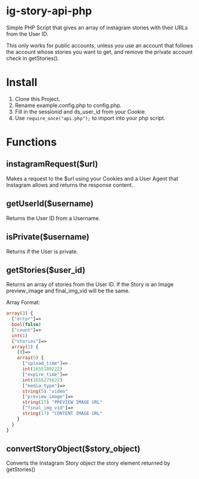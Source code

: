 # ig-story-api-php
Simple PHP Script that gives an array of instagram stories with their URLs from the User ID.

This only works for public accounts, unless you use an account that follows the account whose stories you want to get, and remove the private account check in getStories().

# Install
1. Clone this Project.
2. Rename example.config.php to config.php.
3. Fill in the sessionid and ds_user_id from your Cookie.
4. Use ``require_once("api.php");`` to import into your php script.

# Functions

## instagramRequest($url)
Makes a request to the $url using your Cookies and a User Agent that Instagram allows and returns the response content.

## getUserId($username)
Returns the User ID from a Username.

## isPrivate($username)
Returns if the User is private.

## getStories($user_id)
Returns an array of stories from the User ID.
If the Story is an Image preview_image and final_img_vid will be the same.

Array Format:

```php
array(3) {
  ["error"]=>
  bool(false)
  ["count"]=>
  int(1)
  ["stories"]=>
  array(1) {
    [0]=>
    array(5) {
      ["upload_time"]=>
      int(1655189222)
      ["expire_time"]=>
      int(1655275622)
      ["media_type"]=>
      string(5) "video"
      ["preview_image"]=>
      string(17) "PREVIEW IMAGE URL"
      ["final_img_vid"]=>
      string(17) "CONTENT IMAGE URL"
    }
  }
}
```

## convertStoryObject($story_object)
Converts the Instagram Story object the story element returned by getStories()